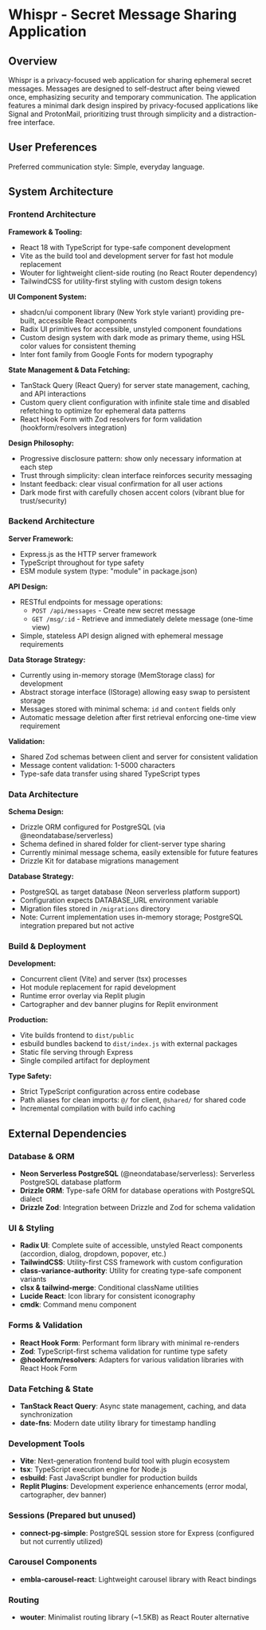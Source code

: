 # Whispr - Secret Message Sharing Application

## Overview

Whispr is a privacy-focused web application for sharing ephemeral secret messages. Messages are designed to self-destruct after being viewed once, emphasizing security and temporary communication. The application features a minimal dark design inspired by privacy-focused applications like Signal and ProtonMail, prioritizing trust through simplicity and a distraction-free interface.

## User Preferences

Preferred communication style: Simple, everyday language.

## System Architecture

### Frontend Architecture

**Framework & Tooling:**
- React 18 with TypeScript for type-safe component development
- Vite as the build tool and development server for fast hot module replacement
- Wouter for lightweight client-side routing (no React Router dependency)
- TailwindCSS for utility-first styling with custom design tokens

**UI Component System:**
- shadcn/ui component library (New York style variant) providing pre-built, accessible React components
- Radix UI primitives for accessible, unstyled component foundations
- Custom design system with dark mode as primary theme, using HSL color values for consistent theming
- Inter font family from Google Fonts for modern typography

**State Management & Data Fetching:**
- TanStack Query (React Query) for server state management, caching, and API interactions
- Custom query client configuration with infinite stale time and disabled refetching to optimize for ephemeral data patterns
- React Hook Form with Zod resolvers for form validation (hookform/resolvers integration)

**Design Philosophy:**
- Progressive disclosure pattern: show only necessary information at each step
- Trust through simplicity: clean interface reinforces security messaging
- Instant feedback: clear visual confirmation for all user actions
- Dark mode first with carefully chosen accent colors (vibrant blue for trust/security)

### Backend Architecture

**Server Framework:**
- Express.js as the HTTP server framework
- TypeScript throughout for type safety
- ESM module system (type: "module" in package.json)

**API Design:**
- RESTful endpoints for message operations:
  - `POST /api/messages` - Create new secret message
  - `GET /msg/:id` - Retrieve and immediately delete message (one-time view)
- Simple, stateless API design aligned with ephemeral message requirements

**Data Storage Strategy:**
- Currently using in-memory storage (MemStorage class) for development
- Abstract storage interface (IStorage) allowing easy swap to persistent storage
- Messages stored with minimal schema: `id` and `content` fields only
- Automatic message deletion after first retrieval enforcing one-time view requirement

**Validation:**
- Shared Zod schemas between client and server for consistent validation
- Message content validation: 1-5000 characters
- Type-safe data transfer using shared TypeScript types

### Data Architecture

**Schema Design:**
- Drizzle ORM configured for PostgreSQL (via @neondatabase/serverless)
- Schema defined in shared folder for client-server type sharing
- Currently minimal message schema, easily extensible for future features
- Drizzle Kit for database migrations management

**Database Strategy:**
- PostgreSQL as target database (Neon serverless platform support)
- Configuration expects DATABASE_URL environment variable
- Migration files stored in `/migrations` directory
- Note: Current implementation uses in-memory storage; PostgreSQL integration prepared but not active

### Build & Deployment

**Development:**
- Concurrent client (Vite) and server (tsx) processes
- Hot module replacement for rapid development
- Runtime error overlay via Replit plugin
- Cartographer and dev banner plugins for Replit environment

**Production:**
- Vite builds frontend to `dist/public`
- esbuild bundles backend to `dist/index.js` with external packages
- Static file serving through Express
- Single compiled artifact for deployment

**Type Safety:**
- Strict TypeScript configuration across entire codebase
- Path aliases for clean imports: `@/` for client, `@shared/` for shared code
- Incremental compilation with build info caching

## External Dependencies

### Database & ORM
- **Neon Serverless PostgreSQL** (@neondatabase/serverless): Serverless PostgreSQL database platform
- **Drizzle ORM**: Type-safe ORM for database operations with PostgreSQL dialect
- **Drizzle Zod**: Integration between Drizzle and Zod for schema validation

### UI & Styling
- **Radix UI**: Complete suite of accessible, unstyled React components (accordion, dialog, dropdown, popover, etc.)
- **TailwindCSS**: Utility-first CSS framework with custom configuration
- **class-variance-authority**: Utility for creating type-safe component variants
- **clsx & tailwind-merge**: Conditional className utilities
- **Lucide React**: Icon library for consistent iconography
- **cmdk**: Command menu component

### Forms & Validation
- **React Hook Form**: Performant form library with minimal re-renders
- **Zod**: TypeScript-first schema validation for runtime type safety
- **@hookform/resolvers**: Adapters for various validation libraries with React Hook Form

### Data Fetching & State
- **TanStack React Query**: Async state management, caching, and data synchronization
- **date-fns**: Modern date utility library for timestamp handling

### Development Tools
- **Vite**: Next-generation frontend build tool with plugin ecosystem
- **tsx**: TypeScript execution engine for Node.js
- **esbuild**: Fast JavaScript bundler for production builds
- **Replit Plugins**: Development experience enhancements (error modal, cartographer, dev banner)

### Sessions (Prepared but unused)
- **connect-pg-simple**: PostgreSQL session store for Express (configured but not currently utilized)

### Carousel Components
- **embla-carousel-react**: Lightweight carousel library with React bindings

### Routing
- **wouter**: Minimalist routing library (~1.5KB) as React Router alternative
